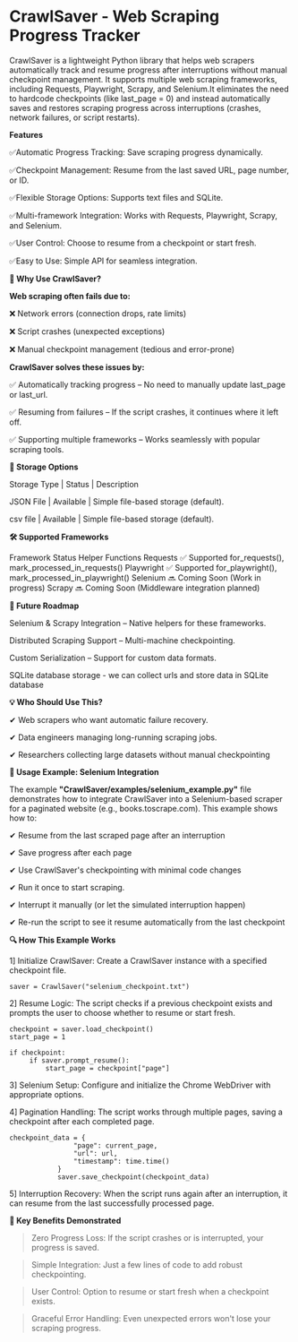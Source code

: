 # CrawlSaver - Web Scraping Progress Tracker

CrawlSaver is a lightweight Python library that helps web scrapers automatically track and resume progress after interruptions without manual checkpoint management. It supports multiple web scraping frameworks, including Requests, Playwright, Scrapy, and Selenium.It eliminates the need to hardcode checkpoints (like last_page = 0) and instead automatically saves and restores scraping progress across interruptions (crashes, network failures, or script restarts).

**Features**

✅Automatic Progress Tracking: Save scraping progress dynamically.

✅Checkpoint Management: Resume from the last saved URL, page number, or ID.

✅Flexible Storage Options: Supports text files and SQLite.

✅Multi-framework Integration: Works with Requests, Playwright, Scrapy, and Selenium.

✅User Control: Choose to resume from a checkpoint or start fresh.

✅Easy to Use: Simple API for seamless integration.

**🚀 Why Use CrawlSaver?**

**Web scraping often fails due to:**

❌ Network errors (connection drops, rate limits)

❌ Script crashes (unexpected exceptions)

❌ Manual checkpoint management (tedious and error-prone)

**CrawlSaver solves these issues by:**

✅ Automatically tracking progress – No need to manually update last_page or last_url.

✅ Resuming from failures – If the script crashes, it continues where it left off.

✅ Supporting multiple frameworks – Works seamlessly with popular scraping tools.


**📂 Storage Options**
 
Storage Type	|   Status	      |      Description

JSON File	   |  Available	    |   Simple file-based storage (default).

csv file      |  Available    |   Simple file-based storage (default).


**🛠 Supported Frameworks**

Framework	Status	Helper Functions
Requests	✅ Supported	for_requests(), mark_processed_in_requests()
Playwright	✅ Supported	for_playwright(), mark_processed_in_playwright()
Selenium	🔜 Coming Soon	(Work in progress)
Scrapy	🔜 Coming Soon	(Middleware integration planned)



**🔮 Future Roadmap**


Selenium & Scrapy Integration – Native helpers for these frameworks.

Distributed Scraping Support – Multi-machine checkpointing.

Custom Serialization – Support for custom data formats.

SQLite database storage - we can collect urls and store data in SQLite database




    
**💡 Who Should Use This?**

✔ Web scrapers who want automatic failure recovery.

✔ Data engineers managing long-running scraping jobs.

✔ Researchers collecting large datasets without manual checkpointing





**📝 Usage Example: Selenium Integration**

The example **"CrawlSaver/examples/selenium_example.py"** file demonstrates how to integrate CrawlSaver into a Selenium-based scraper for a paginated website (e.g., books.toscrape.com). This example shows how to:

   ✔ Resume from the last scraped page after an interruption

   ✔ Save progress after each page

   ✔ Use CrawlSaver's checkpointing with minimal code changes

   ✔ Run it once to start scraping.
   
   ✔ Interrupt it manually (or let the simulated interruption happen)
   
   ✔ Re-run the script to see it resume automatically from the last checkpoint


**🔍 How This Example Works**

1] Initialize CrawlSaver: Create a CrawlSaver instance with a specified checkpoint file.

    saver = CrawlSaver("selenium_checkpoint.txt")

2] Resume Logic: The script checks if a previous checkpoint exists and prompts the user to choose whether to resume or start fresh.
    
    checkpoint = saver.load_checkpoint()
    start_page = 1

    if checkpoint:
         if saver.prompt_resume():
             start_page = checkpoint["page"]
             
        
3] Selenium Setup: Configure and initialize the Chrome WebDriver with appropriate options.


4] Pagination Handling: The script works through multiple pages, saving a checkpoint after each completed page.

    checkpoint_data = {
                    "page": current_page,
                    "url": url,
                    "timestamp": time.time()
                }
                saver.save_checkpoint(checkpoint_data)


5] Interruption Recovery: When the script runs again after an interruption, it can resume from the last successfully processed page.


**📌 Key Benefits Demonstrated**

>Zero Progress Loss: If the script crashes or is interrupted, your progress is saved.

>Simple Integration: Just a few lines of code to add robust checkpointing.

>User Control: Option to resume or start fresh when a checkpoint exists.

>Graceful Error Handling: Even unexpected errors won't lose your scraping progress.

